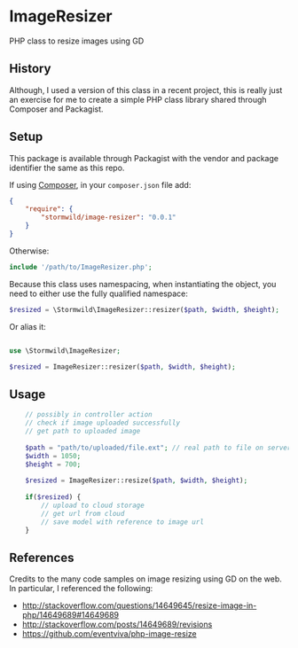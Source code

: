 ImageResizer
============

PHP class to resize images using GD

History
-------

Although, I used a version of this class in a recent project, this is really just an exercise for me to create a simple PHP class library shared through Composer and Packagist.

Setup
-----

This package is available through Packagist with the vendor and package identifier the same as this repo.

If using [Composer](https://getcomposer.org/), in your `composer.json` file add:

```json
{
    "require": {
        "stormwild/image-resizer": "0.0.1"
    }
}
```

Otherwise:

```php
include '/path/to/ImageResizer.php';
```

Because this class uses namespacing, when instantiating the object, you need to either use the fully qualified namespace:

```php
$resized = \Stormwild\ImageResizer::resizer($path, $width, $height);
```

Or alias it:

```php

use \Stormwild\ImageResizer;

$resized = ImageResizer::resizer($path, $width, $height);
```

Usage
-----

```php
    // possibly in controller action
    // check if image uploaded successfully
    // get path to uploaded image
    
    $path = "path/to/uploaded/file.ext"; // real path to file on server
    $width = 1050;
    $height = 700;    
    
    $resized = ImageResizer::resize($path, $width, $height);
    
    if($resized) {
        // upload to cloud storage
        // get url from cloud
        // save model with reference to image url
    }
```

References
----------

Credits to the many code samples on image resizing using GD on the web. In particular, I referenced the following:   

* http://stackoverflow.com/questions/14649645/resize-image-in-php/14649689#14649689
* http://stackoverflow.com/posts/14649689/revisions
* https://github.com/eventviva/php-image-resize



